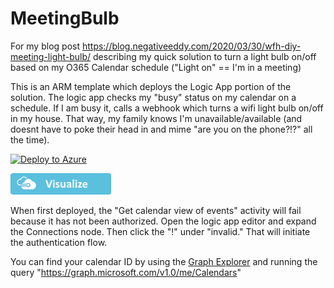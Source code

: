 # MeetingBulb
For my blog post https://blog.negativeeddy.com/2020/03/30/wfh-diy-meeting-light-bulb/ describing my quick solution to turn a light bulb on/off based on my O365 Calendar schedule ("Light on" == I'm in a meeting)

This is an ARM template which deploys the Logic App portion of the solution. The logic app checks my "busy" status on my calendar on a schedule. If I am busy it, calls a webhook which turns a wifi light bulb on/off in my house. That way, my family knows I'm unavailable/available (and doesnt have to poke their head in and mime "are you on the phone?!?" all the time). 

[![Deploy to Azure](https://aka.ms/deploytoazurebutton)](https://portal.azure.com/#create/Microsoft.Template/uri/https%3A%2F%2Fraw.githubusercontent.com%2Fnegativeeddy%2FMeetingBulb%2Fmaster%2Fazuredeploy.json)

[![Visualize](https://raw.githubusercontent.com/Azure/azure-quickstart-templates/master/1-CONTRIBUTION-GUIDE/images/visualizebutton.png)](http://armviz.io/#/?load=https%3A%2F%2Fraw.githubusercontent.com%2Fnegativeeddy%2FMeetingBulb%2Fmaster%2Fazuredeploy.json)

When first deployed, the "Get calendar view of events" activity will fail because it has not been authorized. Open the logic app editor and expand the Connections node. Then click the "!" under "invalid." That will initiate the authentication flow.

You can find your calendar ID by using the [Graph Explorer](https://developer.microsoft.com/en-us/graph/graph-explorer) and running the query "https://graph.microsoft.com/v1.0/me/Calendars"
